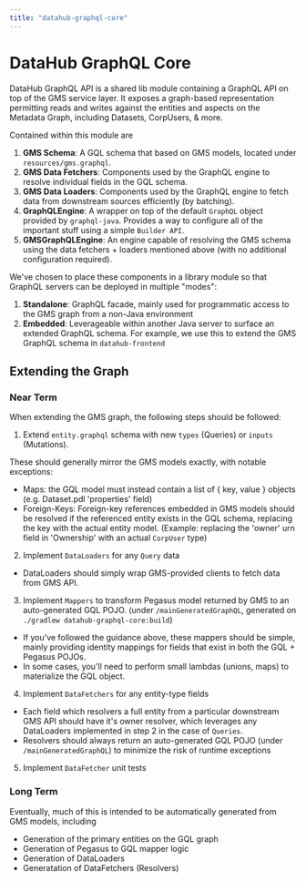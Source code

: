 ```yaml
---
title: "datahub-graphql-core"
---
```


# DataHub GraphQL Core
DataHub GraphQL API is a shared lib module containing a GraphQL API on top of the GMS service layer. It exposes a graph-based representation
permitting reads and writes against the entities and aspects on the Metadata Graph, including Datasets, CorpUsers, & more. 

Contained within this module are 

1. **GMS Schema**: A GQL schema that based on GMS models, located under `resources/gms.graphql`. 
2. **GMS Data Fetchers**: Components used by the GraphQL engine to resolve individual fields in the GQL schema.
3. **GMS Data Loaders**: Components used by the GraphQL engine to fetch data from downstream sources efficiently (by batching). 
4. **GraphQLEngine**: A wrapper on top of the default `GraphQL` object provided by `graphql-java`. Provides a way to configure all of the important stuff using a simple `Builder API`. 
5. **GMSGraphQLEngine**: An engine capable of resolving the GMS schema using the data fetchers + loaders mentioned above (with no additional configuration required). 

We've chosen to place these components in a library module so that GraphQL servers can be deployed in multiple "modes":

1. **Standalone**: GraphQL facade, mainly used for programmatic access to the GMS graph from a non-Java environment
2. **Embedded**: Leverageable within another Java server to surface an extended GraphQL schema. For example, we use this to extend the GMS GraphQL schema in `datahub-frontend` 


## Extending the Graph

### Near Term

When extending the GMS graph, the following steps should be followed:

1. Extend `entity.graphql` schema with new `types` (Queries) or `inputs` (Mutations). 
   
These should generally mirror the GMS models exactly, with notable exceptions:

- Maps: the GQL model must instead contain a list of { key, value } objects (e.g. Dataset.pdl 'properties' field)
- Foreign-Keys: Foreign-key references embedded in GMS models should be resolved if the referenced entity exists in the GQL schema,
replacing the key with the actual entity model. (Example: replacing the 'owner' urn field in 'Ownership' with an actual `CorpUser` type)

2. Implement `DataLoaders` for any `Query` data 

- DataLoaders should simply wrap GMS-provided clients to fetch data from GMS API.

3. Implement `Mappers` to transform Pegasus model returned by GMS to an auto-generated GQL POJO. (under `/mainGeneratedGraphQL`, generated on `./gradlew datahub-graphql-core:build`) 

- If you've followed the guidance above, these mappers should be simple, mainly
providing identity mappings for fields that exist in both the GQL + Pegasus POJOs.
- In some cases, you'll need to perform small lambdas (unions, maps) to materialize the GQL object. 

4. Implement `DataFetchers` for any entity-type fields 

- Each field which resolvers a full entity from a particular downstream GMS API should have it's owner resolver, 
which leverages any DataLoaders implemented in step 2 in the case of `Queries`.
- Resolvers should always return an auto-generated GQL POJO (under `/mainGeneratedGraphQL`) to minimize the risk of runtime exceptions 
  
5. Implement `DataFetcher` unit tests


### Long Term

Eventually, much of this is intended to be automatically generated from GMS models, including

- Generation of the primary entities on the GQL graph 
- Generation of Pegasus to GQL mapper logic
- Generation of DataLoaders
- Generatation of DataFetchers (Resolvers)

